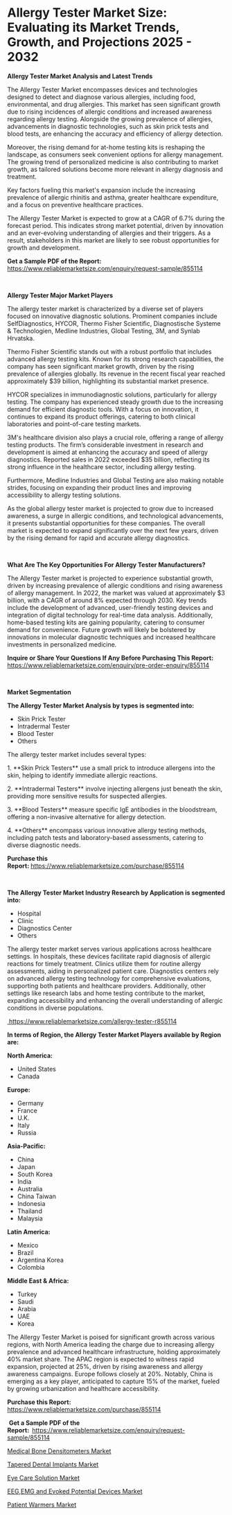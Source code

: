 <p><h1>Allergy Tester Market Size: Evaluating its Market Trends, Growth, and Projections 2025 - 2032</h1></p><p><strong>Allergy Tester Market Analysis and Latest Trends</strong></p>
<p><p>The Allergy Tester Market encompasses devices and technologies designed to detect and diagnose various allergies, including food, environmental, and drug allergies. This market has seen significant growth due to rising incidences of allergic conditions and increased awareness regarding allergy testing. Alongside the growing prevalence of allergies, advancements in diagnostic technologies, such as skin prick tests and blood tests, are enhancing the accuracy and efficiency of allergy detection.</p><p>Moreover, the rising demand for at-home testing kits is reshaping the landscape, as consumers seek convenient options for allergy management. The growing trend of personalized medicine is also contributing to market growth, as tailored solutions become more relevant in allergy diagnosis and treatment. </p><p>Key factors fueling this market's expansion include the increasing prevalence of allergic rhinitis and asthma, greater healthcare expenditure, and a focus on preventive healthcare practices. </p><p>The Allergy Tester Market is expected to grow at a CAGR of 6.7% during the forecast period. This indicates strong market potential, driven by innovation and an ever-evolving understanding of allergies and their triggers. As a result, stakeholders in this market are likely to see robust opportunities for growth and development.</p></p>
<p><strong>Get a Sample PDF of the Report:&nbsp;</strong> <a href="https://www.reliablemarketsize.com/enquiry/request-sample/855114?utm_campaign=1879&utm_medium=2&utm_source=Github&utm_content=ia&utm_term=03032025&utm_id=allergy-tester">https://www.reliablemarketsize.com/enquiry/request-sample/855114</a></p>
<p>&nbsp;</p>
<p><strong>Allergy Tester Major Market Players</strong></p>
<p><p>The allergy tester market is characterized by a diverse set of players focused on innovative diagnostic solutions. Prominent companies include SelfDiagnostics, HYCOR, Thermo Fisher Scientific, Diagnostische Systeme & Technologien, Medline Industries, Global Testing, 3M, and Synlab Hrvatska.</p><p>Thermo Fisher Scientific stands out with a robust portfolio that includes advanced allergy testing kits. Known for its strong research capabilities, the company has seen significant market growth, driven by the rising prevalence of allergies globally. Its revenue in the recent fiscal year reached approximately $39 billion, highlighting its substantial market presence.</p><p>HYCOR specializes in immunodiagnostic solutions, particularly for allergy testing. The company has experienced steady growth due to the increasing demand for efficient diagnostic tools. With a focus on innovation, it continues to expand its product offerings, catering to both clinical laboratories and point-of-care testing markets.</p><p>3M's healthcare division also plays a crucial role, offering a range of allergy testing products. The firm’s considerable investment in research and development is aimed at enhancing the accuracy and speed of allergy diagnostics. Reported sales in 2022 exceeded $35 billion, reflecting its strong influence in the healthcare sector, including allergy testing.</p><p>Furthermore, Medline Industries and Global Testing are also making notable strides, focusing on expanding their product lines and improving accessibility to allergy testing solutions.</p><p>As the global allergy tester market is projected to grow due to increased awareness, a surge in allergic conditions, and technological advancements, it presents substantial opportunities for these companies. The overall market is expected to expand significantly over the next few years, driven by the rising demand for rapid and accurate allergy diagnostics.</p></p>
<p>&nbsp;</p>
<p><strong>What Are The Key Opportunities For Allergy Tester Manufacturers?</strong></p>
<p><p>The Allergy Tester market is projected to experience substantial growth, driven by increasing prevalence of allergic conditions and rising awareness of allergy management. In 2022, the market was valued at approximately $3 billion, with a CAGR of around 8% expected through 2030. Key trends include the development of advanced, user-friendly testing devices and integration of digital technology for real-time data analysis. Additionally, home-based testing kits are gaining popularity, catering to consumer demand for convenience. Future growth will likely be bolstered by innovations in molecular diagnostic techniques and increased healthcare investments in personalized medicine.</p></p>
<p><strong>Inquire or Share Your Questions If Any Before Purchasing This Report:</strong> <a href="https://www.reliablemarketsize.com/enquiry/pre-order-enquiry/855114?utm_campaign=1879&utm_medium=2&utm_source=Github&utm_content=ia&utm_term=03032025&utm_id=allergy-tester">https://www.reliablemarketsize.com/enquiry/pre-order-enquiry/855114</a></p>
<p>&nbsp;</p>
<p><strong>Market Segmentation</strong></p>
<p><strong>The Allergy Tester Market Analysis by types is segmented into:</strong></p>
<p><ul><li>Skin Prick Tester</li><li>Intradermal Tester</li><li>Blood Tester</li><li>Others</li></ul></p>
<p><p>The allergy tester market includes several types: </p><p>1. **Skin Prick Testers** use a small prick to introduce allergens into the skin, helping to identify immediate allergic reactions.</p><p>2. **Intradermal Testers** involve injecting allergens just beneath the skin, providing more sensitive results for suspected allergies.</p><p>3. **Blood Testers** measure specific IgE antibodies in the bloodstream, offering a non-invasive alternative for allergy detection.</p><p>4. **Others** encompass various innovative allergy testing methods, including patch tests and laboratory-based assessments, catering to diverse diagnostic needs.</p></p>
<p><strong>Purchase this Report:&nbsp;</strong><a href="https://www.reliablemarketsize.com/purchase/855114?utm_campaign=1879&utm_medium=2&utm_source=Github&utm_content=ia&utm_term=03032025&utm_id=allergy-tester">https://www.reliablemarketsize.com/purchase/855114</a></p>
<p>&nbsp;</p>
<p><strong>The Allergy Tester Market Industry Research by Application is segmented into:</strong></p>
<p><ul><li>Hospital</li><li>Clinic</li><li>Diagnostics Center</li><li>Others</li></ul></p>
<p><p>The allergy tester market serves various applications across healthcare settings. In hospitals, these devices facilitate rapid diagnosis of allergic reactions for timely treatment. Clinics utilize them for routine allergy assessments, aiding in personalized patient care. Diagnostics centers rely on advanced allergy testing technology for comprehensive evaluations, supporting both patients and healthcare providers. Additionally, other settings like research labs and home testing contribute to the market, expanding accessibility and enhancing the overall understanding of allergic conditions in diverse populations.</p></p>
<p><a href="https://www.reliablemarketsize.com/allergy-tester-r855114?utm_campaign=1879&utm_medium=2&utm_source=Github&utm_content=ia&utm_term=03032025&utm_id=allergy-tester">&nbsp;https://www.reliablemarketsize.com/allergy-tester-r855114</a></p>
<p><strong>In terms of Region, the Allergy Tester Market Players available by Region are:</strong></p>
<p>
    <p> <strong> North America: </strong>
        <ul>
            <li>United States</li>
            <li>Canada</li>
        </ul>
        </p> 
    <p> <strong> Europe: </strong>
        <ul>
            <li>Germany</li>
            <li>France</li>
            <li>U.K.</li>
            <li>Italy</li>
            <li>Russia</li>
        </ul>
        </p> 
    <p> <strong> Asia-Pacific: </strong>
        <ul>
            <li>China</li>
            <li>Japan</li>
            <li>South Korea</li>
            <li>India</li>
            <li>Australia</li>
            <li>China Taiwan</li>
            <li>Indonesia</li>
            <li>Thailand</li>
            <li>Malaysia</li>
        </ul>
        </p> 
    <p> <strong> Latin America: </strong>
        <ul>
            <li>Mexico</li>
            <li>Brazil</li>
            <li>Argentina Korea</li>
            <li>Colombia</li>
        </ul>
        </p> 
    <p> <strong> Middle East & Africa: </strong>
        <ul>
            <li>Turkey</li>
            <li>Saudi</li>
            <li>Arabia</li>
            <li>UAE</li>
            <li>Korea</li>
        </ul>
    </p>
    </p>
<p><p>The Allergy Tester Market is poised for significant growth across various regions, with North America leading the charge due to increasing allergy prevalence and advanced healthcare infrastructure, holding approximately 40% market share. The APAC region is expected to witness rapid expansion, projected at 25%, driven by rising awareness and allergy awareness campaigns. Europe follows closely at 20%. Notably, China is emerging as a key player, anticipated to capture 15% of the market, fueled by growing urbanization and healthcare accessibility.</p></p>
<p><strong>Purchase this Report: </strong><a href="https://www.reliablemarketsize.com/purchase/855114?utm_campaign=1879&utm_medium=2&utm_source=Github&utm_content=ia&utm_term=03032025&utm_id=allergy-tester">https://www.reliablemarketsize.com/purchase/855114</a></p>
<p>&nbsp;<strong>Get a Sample PDF of the Report:&nbsp;&nbsp;</strong><a href="https://www.reliablemarketsize.com/enquiry/request-sample/855114?utm_campaign=1879&utm_medium=2&utm_source=Github&utm_content=ia&utm_term=03032025&utm_id=allergy-tester">https://www.reliablemarketsize.com/enquiry/request-sample/855114</a></p>
<p><strong></strong></p>
<p><p><a href="https://github.com/JosephineMcguire65/Market-Research-Report-List-1/blob/main/medical-bone-densitometers-market.md?utm_campaign=1879&utm_medium=2&utm_source=Github&utm_content=ia&utm_term=03032025&utm_id=allergy-tester">Medical Bone Densitometers Market</a></p><p><a href="https://github.com/norbeludie83/Market-Research-Report-List-1/blob/main/tapered-dental-implants-market.md?utm_campaign=1879&utm_medium=2&utm_source=Github&utm_content=ia&utm_term=03032025&utm_id=allergy-tester">Tapered Dental Implants Market</a></p><p><a href="https://github.com/shirleenfraker87/Market-Research-Report-List-1/blob/main/eye-care-solution-market.md?utm_campaign=1879&utm_medium=2&utm_source=Github&utm_content=ia&utm_term=03032025&utm_id=allergy-tester">Eye Care Solution Market</a></p><p><a href="https://github.com/YashRP12/Market-Research-Report-List-7/blob/main/eegemg-and-evoked-potential-devices-market.md?utm_campaign=1879&utm_medium=2&utm_source=Github&utm_content=ia&utm_term=03032025&utm_id=allergy-tester">EEG,EMG and Evoked Potential Devices Market</a></p><p><a href="https://github.com/jerhoskinson197676/Market-Research-Report-List-1/blob/main/patient-warmers-market.md?utm_campaign=1879&utm_medium=2&utm_source=Github&utm_content=ia&utm_term=03032025&utm_id=allergy-tester">Patient Warmers Market</a></p></p>